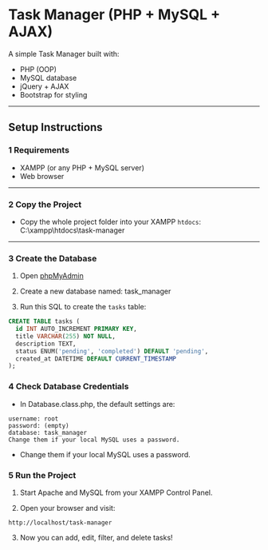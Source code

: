 #  Task Manager (PHP + MySQL + AJAX)

A simple Task Manager built with:
- PHP (OOP)
- MySQL database
- jQuery + AJAX
- Bootstrap for styling

---

## Setup Instructions

### 1️ Requirements

- XAMPP (or any PHP + MySQL server)
- Web browser

---

### 2️ Copy the Project

- Copy the whole project folder into your XAMPP `htdocs`: C:\xampp\htdocs\task-manager

---

### 3️ Create the Database

1. Open [phpMyAdmin](http://localhost/phpmyadmin)

2. Create a new database named: task_manager

3. Run this SQL to create the `tasks` table:
```sql
CREATE TABLE tasks (
  id INT AUTO_INCREMENT PRIMARY KEY,
  title VARCHAR(255) NOT NULL,
  description TEXT,
  status ENUM('pending', 'completed') DEFAULT 'pending',
  created_at DATETIME DEFAULT CURRENT_TIMESTAMP
);
```
### 4️ Check Database Credentials
- In Database.class.php, the default settings are:
```host: localhost
username: root
password: (empty)
database: task_manager
Change them if your local MySQL uses a password.
```
- Change them if your local MySQL uses a password.

### 5️ Run the Project
1. Start Apache and MySQL from your XAMPP Control Panel.

2. Open your browser and visit:
```
http://localhost/task-manager
```
3. Now you can add, edit, filter, and delete tasks!




